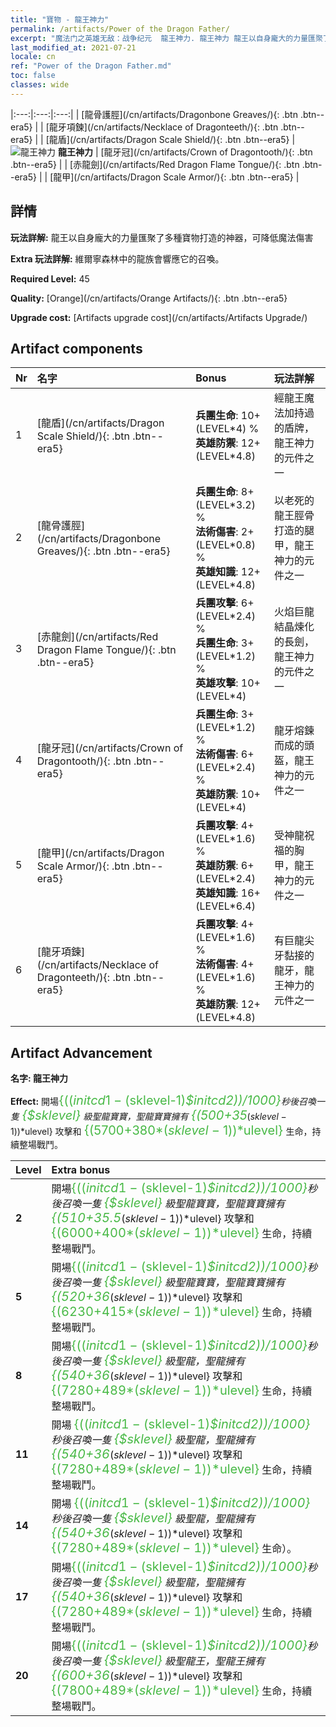 ```yaml
---
title: "寶物 - 龍王神力"
permalink: /artifacts/Power of the Dragon Father/
excerpt: "魔法门之英雄无敌：战争纪元  龍王神力. 龍王神力 龍王以自身龐大的力量匯聚了多種寶物打造的神器，可降低魔法傷害"
last_modified_at: 2021-07-21
locale: cn
ref: "Power of the Dragon Father.md"
toc: false
classes: wide
---
```


  |:---:|:---:|:---:| 
  |  [龍骨護脛](/cn/artifacts/Dragonbone Greaves/){: .btn .btn--era5} |   |  [龍牙項鍊](/cn/artifacts/Necklace of Dragonteeth/){: .btn .btn--era5} | 
  |  [龍盾](/cn/artifacts/Dragon Scale Shield/){: .btn .btn--era5} | ![龍王神力](/images/t/icon_artifact_40.png) **龍王神力** |  [龍牙冠](/cn/artifacts/Crown of Dragontooth/){: .btn .btn--era5} | 
  |  [赤龍劍](/cn/artifacts/Red Dragon Flame Tongue/){: .btn .btn--era5} |   |  [龍甲](/cn/artifacts/Dragon Scale Armor/){: .btn .btn--era5} | 


## 詳情

 **玩法詳解:** 龍王以自身龐大的力量匯聚了多種寶物打造的神器，可降低魔法傷害

 **Extra 玩法詳解:** 維爾寧森林中的龍族會響應它的召喚。

 **Required Level:** 45

 **Quality:** [Orange](/cn/artifacts/Orange Artifacts/){: .btn .btn--era5}

 **Upgrade cost:** [Artifacts upgrade cost](/cn/artifacts/Artifacts Upgrade/)



## Artifact components

  | Nr |    名字    |   Bonus | 玩法詳解 | 
  |:---|:-----------|:--------|:------------| 
  | 1 | [龍盾](/cn/artifacts/Dragon Scale Shield/){: .btn .btn--era5} | **兵團生命**: 10+(LEVEL\*4) %<br/>**英雄防禦**: 12+(LEVEL\*4.8) | 經龍王魔法加持過的盾牌，龍王神力的元件之一 | 
  | 2 | [龍骨護脛](/cn/artifacts/Dragonbone Greaves/){: .btn .btn--era5} | **兵團生命**: 8+(LEVEL\*3.2) %<br/>**法術傷害**: 2+(LEVEL\*0.8) %<br/>**英雄知識**: 12+(LEVEL\*4.8) | 以老死的龍王脛骨打造的腿甲，龍王神力的元件之一 | 
  | 3 | [赤龍劍](/cn/artifacts/Red Dragon Flame Tongue/){: .btn .btn--era5} | **兵團攻擊**: 6+(LEVEL\*2.4) %<br/>**兵團生命**: 3+(LEVEL\*1.2) %<br/>**英雄攻擊**: 10+(LEVEL\*4) | 火焰巨龍結晶煉化的長劍，龍王神力的元件之一 | 
  | 4 | [龍牙冠](/cn/artifacts/Crown of Dragontooth/){: .btn .btn--era5} | **兵團生命**: 3+(LEVEL\*1.2) %<br/>**法術傷害**: 6+(LEVEL\*2.4) %<br/>**英雄防禦**: 10+(LEVEL\*4) | 龍牙熔鍊而成的頭盔，龍王神力的元件之一 | 
  | 5 | [龍甲](/cn/artifacts/Dragon Scale Armor/){: .btn .btn--era5} | **兵團攻擊**: 4+(LEVEL\*1.6) %<br/>**英雄防禦**: 6+(LEVEL\*2.4)<br/>**英雄知識**: 16+(LEVEL\*6.4) | 受神龍祝福的胸甲，龍王神力的元件之一 | 
  | 6 | [龍牙項鍊](/cn/artifacts/Necklace of Dragonteeth/){: .btn .btn--era5} | **兵團攻擊**: 4+(LEVEL\*1.6) %<br/>**法術傷害**: 4+(LEVEL\*1.6) %<br/>**英雄防禦**: 12+(LEVEL\*4.8) | 有巨龍尖牙黏接的龍牙，龍王神力的元件之一 | 


## Artifact Advancement

 **名字: 龍王神力**

 **Effect:** 開場<span style="color: #48b946;font-size:20px">{(($initcd1-($sklevel-1)*$initcd2))/1000}</span>秒後召喚一隻 <span style="color: #48b946;font-size:20px">{$sklevel}</span> 級聖龍寶寶，聖龍寶寶擁有 <span style="color: #48b946;font-size:20px">{(500+35*($sklevel-1))*$ulevel}</span> 攻擊和 <span style="color: #48b946;font-size:20px">{(5700+380*($sklevel-1))*$ulevel}</span> 生命，持續整場戰鬥。

  |  Level  |    Extra bonus  | 
  |:--------|:----------------| 
  | **2** | 開場<span style="color: #48b946;font-size:20px">{(($initcd1-($sklevel-1)*$initcd2))/1000}</span>秒後召喚一隻 <span style="color: #48b946;font-size:20px">{$sklevel}</span> 級聖龍寶寶，聖龍寶寶擁有 <span style="color: #48b946;font-size:20px">{(510+35.5*($sklevel-1))*$ulevel}</span> 攻擊和 <span style="color: #48b946;font-size:20px">{(6000+400*($sklevel-1))*$ulevel}</span> 生命，持續整場戰鬥。 | 
  | **5** | 開場<span style="color: #48b946;font-size:20px">{(($initcd1-($sklevel-1)*$initcd2))/1000}</span>秒後召喚一隻 <span style="color: #48b946;font-size:20px">{$sklevel}</span> 級聖龍寶寶，聖龍寶寶擁有 <span style="color: #48b946;font-size:20px">{(520+36*($sklevel-1))*$ulevel}</span> 攻擊和 <span style="color: #48b946;font-size:20px">{(6230+415*($sklevel-1))*$ulevel}</span> 生命，持續整場戰鬥。 | 
  | **8** | 開場<span style="color: #48b946;font-size:20px">{(($initcd1-($sklevel-1)*$initcd2))/1000}</span>秒後召喚一隻 <span style="color: #48b946;font-size:20px">{$sklevel}</span> 級聖龍，聖龍擁有 <span style="color: #48b946;font-size:20px">{(540+36*($sklevel-1))*$ulevel}</span> 攻擊和 <span style="color: #48b946;font-size:20px">{(7280+489*($sklevel-1))*$ulevel}</span> 生命，持續整場戰鬥。 | 
  | **11** | 開場 <span style="color: #48b946;font-size:20px">{(($initcd1-($sklevel-1)*$initcd2))/1000}</span> 秒後召喚一隻 <span style="color: #48b946;font-size:20px">{$sklevel}</span> 級聖龍，聖龍擁有 <span style="color: #48b946;font-size:20px">{(540+36*($sklevel-1))*$ulevel}</span> 攻擊和 <span style="color: #48b946;font-size:20px">{(7280+489*($sklevel-1))*$ulevel}</span> 生命，持續整場戰鬥。 | 
  | **14** | 開場 <span style="color: #48b946;font-size:20px">{(($initcd1-($sklevel-1)*$initcd2))/1000}</span> 秒後召喚一隻 <span style="color: #48b946;font-size:20px">{$sklevel}</span> 級聖龍，聖龍擁有 <span style="color: #48b946;font-size:20px">{(540+36*($sklevel-1))*$ulevel}</span> 攻擊和 <span style="color: #48b946;font-size:20px">{(7280+489*($sklevel-1))*$ulevel}</span> 生命）。 | 
  | **17** | 開場<span style="color: #48b946;font-size:20px">{(($initcd1-($sklevel-1)*$initcd2))/1000}</span>秒後召喚一隻 <span style="color: #48b946;font-size:20px">{$sklevel}</span> 級聖龍，聖龍擁有 <span style="color: #48b946;font-size:20px">{(540+36*($sklevel-1))*$ulevel}</span> 攻擊和 <span style="color: #48b946;font-size:20px">{(7280+489*($sklevel-1))*$ulevel}</span> 生命，持續整場戰鬥。 | 
  | **20** | 開場<span style="color: #48b946;font-size:20px">{(($initcd1-($sklevel-1)*$initcd2))/1000}</span>秒後召喚一隻 <span style="color: #48b946;font-size:20px">{$sklevel}</span> 級聖龍王，聖龍王擁有 <span style="color: #48b946;font-size:20px">{(600+36*($sklevel-1))*$ulevel}</span> 攻擊和 <span style="color: #48b946;font-size:20px">{(7800+489*($sklevel-1))*$ulevel}</span> 生命，持續整場戰鬥。 | 
